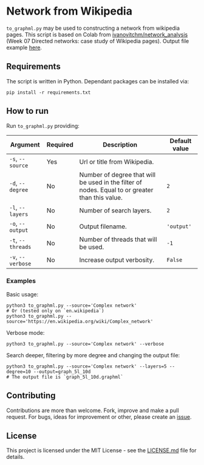 # Network from Wikipedia
`to_graphml.py` may be used to constructing a network from wikipedia pages.
This script is based on Colab from [ivanovitchm/network_analysis](https://github.com/ivanovitchm/network_analysis) (Week 07 Directed networks: case study of Wikipedia pages).
Output file example [here](output.graphml).

## Requirements
The script is written in Python. Dependant packages can be installed via:

```shell
pip install -r requirements.txt
```

## How to run
Run `to_graphml.py` providing:

| Argument | Required | Description | Default value |
| -------- | -------- | ----------- | ------------- |
| `-s`, `--source` | Yes | Url or title from Wikipedia. | |
| `-d`, `--degree` | No | Number of degree that will be used in the filter of nodes. Equal to or greater than this value. | `2` |
| `-l`, `--layers` | No | Number of search layers. | `2` |
| `-o`, `--output` | No | Output filename. | `'output'` |
| `-t`, `--threads` | No | Number of threads that will be used. | `-1` |
| `-v`, `--verbose` | No | Increase output verbosity. | `False` |

### Examples

Basic usage:
```shell
python3 to_graphml.py --source='Complex network'
# Or (tested only on `en.wikipedia`)
python3 to_graphml.py --source='https://en.wikipedia.org/wiki/Complex_network'
```

Verbose mode:
```shell
python3 to_graphml.py --source='Complex network' --verbose
```

Search deeper, filtering by more degree and changing the output file:
```shell
python3 to_graphml.py --source='Complex network' --layers=5 --degree=10 --output=graph_5l_10d
# The output file is `graph_5l_10d.graphml`
```

## Contributing
Contributions are more than welcome. Fork, improve and make a pull request. For bugs, ideas for improvement or other, please create an [issue](https://github.com/alvarofpp/dataset-network-from-wikipedia/issues).

## License
This project is licensed under the MIT License - see the [LICENSE.md](LICENSE.md) file for details.
